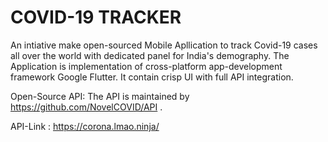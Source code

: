 # COVID-19 TRACKER

An intiative make open-sourced Mobile Apllication to track Covid-19 cases all over the world with dedicated panel for India's demography.
The Application is implementation of cross-platform app-development framework Google Flutter.
It contain crisp UI with full API integration.

Open-Source API:
The API is maintained by https://github.com/NovelCOVID/API .
  
API-Link : https://corona.lmao.ninja/



